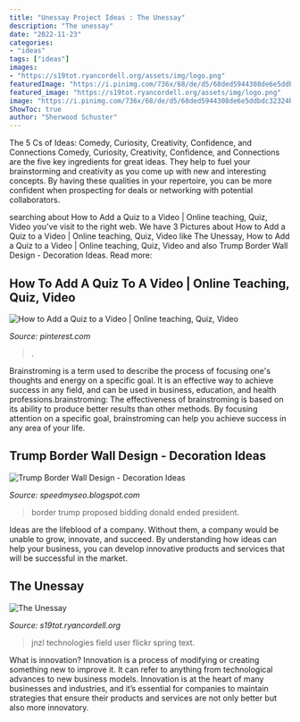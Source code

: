 ```yaml
---
title: "Unessay Project Ideas : The Unessay"
description: "The unessay"
date: "2022-11-23"
categories:
- "ideas"
tags: ["ideas"]
images:
- "https://s19tot.ryancordell.org/assets/img/logo.png"
featuredImage: "https://i.pinimg.com/736x/68/de/d5/68ded5944308de6e5ddbdc32324b4e26.jpg"
featured_image: "https://s19tot.ryancordell.org/assets/img/logo.png"
image: "https://i.pinimg.com/736x/68/de/d5/68ded5944308de6e5ddbdc32324b4e26.jpg"
ShowToc: true
author: "Sherwood Schuster"
---
```



The 5 Cs of Ideas: Comedy, Curiosity, Creativity, Confidence, and Connections
Comedy, Curiosity, Creativity, Confidence, and Connections are the five key ingredients for great ideas. They help to fuel your brainstorming and creativity as you come up with new and interesting concepts. By having these qualities in your repertoire, you can be more confident when prospecting for deals or networking with potential collaborators.

	

		
searching about How to Add a Quiz to a Video | Online teaching, Quiz, Video you've visit to the right web. We have 3 Pictures about How to Add a Quiz to a Video | Online teaching, Quiz, Video like The Unessay, How to Add a Quiz to a Video | Online teaching, Quiz, Video and also Trump Border Wall Design - Decoration Ideas. Read more:
		
    
## How To Add A Quiz To A Video | Online Teaching, Quiz, Video

<img loading=lazy src="https://i.pinimg.com/736x/68/de/d5/68ded5944308de6e5ddbdc32324b4e26.jpg" onerror="this.onerror=null;this.src='https://tse2.mm.bing.net/th?id=OIP.xC3YkJuS4_nbbR0Rc7ncxgAAAA&amp;pid=15.1';" alt="How to Add a Quiz to a Video | Online teaching, Quiz, Video">

_Source: pinterest.com_

>. 

	

Brainstroming is a term used to describe the process of focusing one's thoughts and energy on a specific goal. It is an effective way to achieve success in any field, and can be used in business, education, and health professions.brainstroming: The effectiveness of brainstroming is based on its ability to produce better results than other methods. By focusing attention on a specific goal, brainstroming can help you achieve success in any area of your life.

    
## Trump Border Wall Design - Decoration Ideas

<img loading=lazy src="https://media.pri.org/s3fs-public/styles/original_image/public/sd-first-look-proposed-border-wall-designs-201-003.png?itok=QY98suvA" onerror="this.onerror=null;this.src='https://tse4.mm.bing.net/th?id=OIP.611BgyYCsUbftPbdKgqp6QHaEK&amp;pid=15.1';" alt="Trump Border Wall Design - Decoration Ideas">

_Source: speedmyseo.blogspot.com_

>border trump proposed bidding donald ended president. 

	

Ideas are the lifeblood of a company. Without them, a company would be unable to grow, innovate, and succeed. By understanding how ideas can help your business, you can develop innovative products and services that will be successful in the market.

    
## The Unessay

<img loading=lazy src="https://s19tot.ryancordell.org/assets/img/logo.png" onerror="this.onerror=null;this.src='https://tse1.mm.bing.net/th?id=OIP.tp5lE6abGmWJlCMkVKtB0QHaAy&amp;pid=15.1';" alt="The Unessay">

_Source: s19tot.ryancordell.org_

>jnzl technologies field user flickr spring text. 

	

What is innovation?
Innovation is a process of modifying or creating something new to improve it. It can refer to anything from technological advances to new business models. Innovation is at the heart of many businesses and industries, and it’s essential for companies to maintain strategies that ensure their products and services are not only better but also more innovatory.

